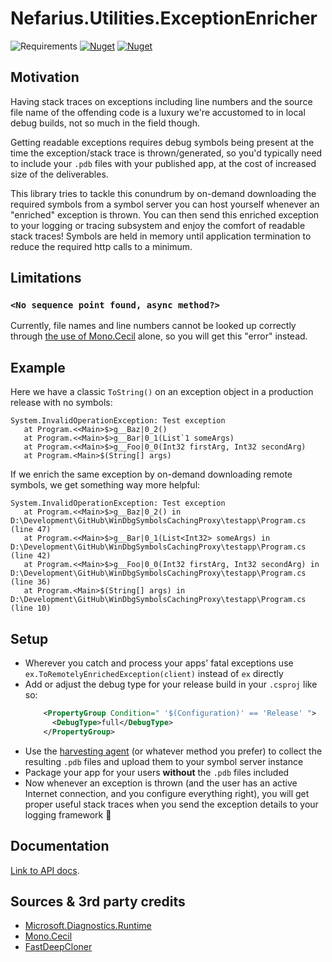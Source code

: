 ﻿# Nefarius.Utilities.ExceptionEnricher

![Requirements](https://img.shields.io/badge/Requires-.NET%20%3E%3D8.0-blue.svg)
[![Nuget](https://img.shields.io/nuget/v/Nefarius.Utilities.ExceptionEnricher)](https://www.nuget.org/packages/Nefarius.Utilities.ExceptionEnricher/)
[![Nuget](https://img.shields.io/nuget/dt/Nefarius.Utilities.ExceptionEnricher)](https://www.nuget.org/packages/Nefarius.Utilities.ExceptionEnricher/)

## Motivation

Having stack traces on exceptions including line numbers and the source file name of the offending code is a luxury
we're accustomed to in local debug builds, not so much in the field though.

Getting readable exceptions requires debug symbols being present at the time the exception/stack trace is
thrown/generated, so you'd typically need to include your `.pdb` files with your published app, at the cost of increased
size of the deliverables.

This library tries to tackle this conundrum by on-demand downloading the required symbols from a symbol server you can
host yourself whenever an "enriched" exception is thrown.
You can then send this enriched exception to your logging or tracing subsystem and enjoy the comfort of readable stack
traces!
Symbols are held in memory until application termination to reduce the required http calls to a minimum.

## Limitations

### `<No sequence point found, async method?>`

Currently, file names and line numbers cannot be looked up correctly
through [the use of Mono.Cecil](https://github.com/jbevain/cecil/issues/805) alone, so you will get this "error"
instead.

## Example

Here we have a classic `ToString()` on an exception object in a production release with no symbols:

```text
System.InvalidOperationException: Test exception
   at Program.<<Main>$>g__Baz|0_2()
   at Program.<<Main>$>g__Bar|0_1(List`1 someArgs)
   at Program.<<Main>$>g__Foo|0_0(Int32 firstArg, Int32 secondArg)
   at Program.<Main>$(String[] args)
```

If we enrich the same exception by on-demand downloading remote symbols, we get something way more helpful:

```text
System.InvalidOperationException: Test exception
   at Program.<<Main>$>g__Baz|0_2() in D:\Development\GitHub\WinDbgSymbolsCachingProxy\testapp\Program.cs (line 47)
   at Program.<<Main>$>g__Bar|0_1(List<Int32> someArgs) in D:\Development\GitHub\WinDbgSymbolsCachingProxy\testapp\Program.cs (line 42)
   at Program.<<Main>$>g__Foo|0_0(Int32 firstArg, Int32 secondArg) in D:\Development\GitHub\WinDbgSymbolsCachingProxy\testapp\Program.cs (line 36)
   at Program.<Main>$(String[] args) in D:\Development\GitHub\WinDbgSymbolsCachingProxy\testapp\Program.cs (line 10)
```

## Setup

- Wherever you catch and process your apps' fatal exceptions use `ex.ToRemotelyEnrichedException(client)` instead of
  `ex` directly
- Add or adjust the debug type for your release build in your `.csproj` like so:
    ```xml
        <PropertyGroup Condition=" '$(Configuration)' == 'Release' ">
          <DebugType>full</DebugType>
        </PropertyGroup>
    ```
- Use the [harvesting agent](../agent) (or whatever method you prefer) to collect the resulting `.pdb` files and upload
  them to your symbol server instance
- Package your app for your users **without** the `.pdb` files included
- Now whenever an exception is thrown (and the user has an active Internet connection, and you configure everything
  right), you will get proper useful stack traces when you send the exception details to your logging framework 💪

## Documentation

[Link to API docs](../docs/index.md).

## Sources & 3rd party credits

- [Microsoft.Diagnostics.Runtime](https://github.com/microsoft/clrmd)
- [Mono.Cecil](https://www.mono-project.com/docs/tools+libraries/libraries/Mono.Cecil/)
- [FastDeepCloner](https://github.com/AlenToma/FastDeepCloner)
